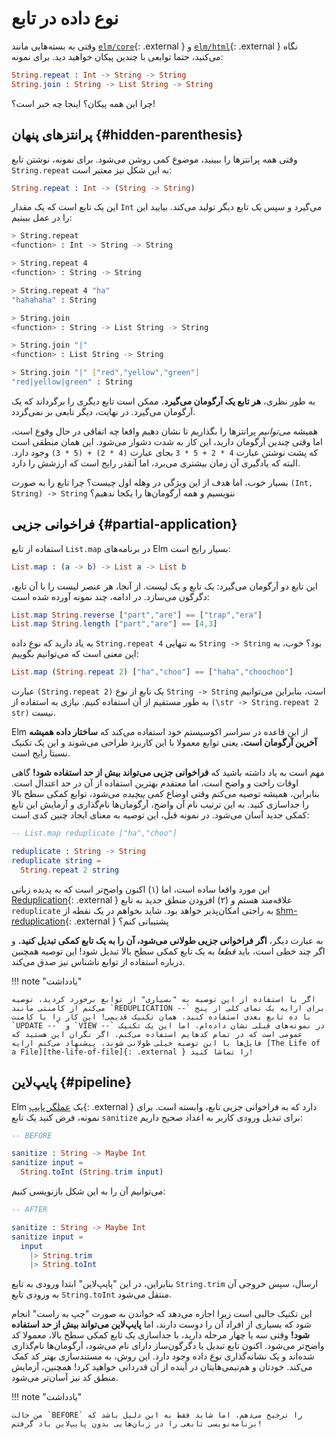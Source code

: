 # نوع داده در تابع

وقتی به بسته‌هایی مانند [`elm/core`][elm-core]{: .external } و [`elm/html`][elm-html]{: .external } نگاه می‌کنید، حتما توابعی با چندین پیکان خواهید دید. برای نمونه:

```elm
String.repeat : Int -> String -> String
String.join : String -> List String -> String
```

چرا این همه پیکان؟ اینجا چه خبر است؟!

## پرانتزهای پنهان {#hidden-parenthesis}

وقتی همه پرانتزها را ببینید، موضوع کمی روشن می‌شود. برای نمونه، نوشتن تابع `String.repeat` به این شکل نیز معتبر است:

```elm
String.repeat : Int -> (String -> String)
```

این یک تابع است که یک مقدار `Int` می‌گیرد و سپس _یک_ تابع دیگر تولید می‌کند. بیایید این را در عمل ببینیم:

```bash
> String.repeat
<function> : Int -> String -> String

> String.repeat 4
<function> : String -> String

> String.repeat 4 "ha"
"hahahaha" : String

> String.join
<function> : String -> List String -> String

> String.join "|"
<function> : List String -> String

> String.join "|" ["red","yellow","green"]
"red|yellow|green" : String
```

به طور نظری، **هر تابع یک آرگومان می‌گیرد.** ممکن است تابع دیگری را برگرداند که یک آرگومان می‌گیرد. در نهایت، دیگر تابعی بر نمی‌گردد.

همیشه _می‌توانیم_ پرانتزها را بگذاریم تا نشان دهیم واقعا چه اتفاقی در حال وقوع است، اما وقتی چندین آرگومان دارید، این کار به شدت دشوار می‌شود. این همان منطقی است که پشت نوشتن عبارت `4 * 2 + 5 * 3` بجای عبارت `(4 * 2) + (5 * 3)` وجود دارد. البته که یادگیری آن زمان بیشتری می‌برد، اما آنقدر رایج است که ارزشش را دارد.

بسیار خوب، اما هدف از این ویژگی در وهله اول چیست؟ چرا تابع را به صورت `(Int, String) -> String` ننویسیم و همه آرگومان‌ها را یکجا ندهیم؟

## فراخوانی جزیی {#partial-application}

استفاده از تابع `List.map` در برنامه‌های Elm بسیار رایج است:

```elm
List.map : (a -> b) -> List a -> List b
```

این تابع دو آرگومان می‌گیرد: یک تابع و یک لیست. از آنجا، هر عنصر لیست را با آن تابع، دگرگون می‌سازد. در ادامه، چند نمونه آورده شده است:

```elm
List.map String.reverse ["part","are"] == ["trap","era"]
List.map String.length ["part","are"] == [4,3]
```

به یاد دارید که نوع داده `String.repeat 4` به تنهایی `String -> String` بود؟ خوب، به این معنی است که می‌توانیم بگوییم:

```elm
List.map (String.repeat 2) ["ha","choo"] == ["haha","choochoo"]
```

عبارت `(String.repeat 2)` یک تابع از نوع `String -> String` است، بنابراین می‌توانیم به طور مستقیم از آن استفاده کنیم. نیازی به استفاده از `(\str -> String.repeat 2 str)` نیست.

Elm از این قاعده در سراسر اکوسیستم خود استفاده می‌کند که **ساختار داده همیشه آخرین آرگومان است.** یعنی توابع معمولا با این کاربرد طراحی می‌شوند و این یک تکنیک نسبتا رایج است.

مهم است به یاد داشته باشید که **فراخوانی جزیی می‌تواند بیش از حد استفاده شود!** گاهی اوقات راحت و واضح است، اما معتقدم بهترین استفاده از آن در حد اعتدال است. بنابراین، همیشه توصیه می‌کنم وقتی اوضاع کمی _پیچیده_ می‌شود، توابع کمکی سطح بالا را جداسازی کنید. به این ترتیب نام آن واضح، آرگومان‌ها نام‌گذاری و آزمایش این تابع کمکی جدید آسان می‌شود. در نمونه قبل، این توصیه به معنای ایجاد چنین کدی است:

```elm
-- List.map reduplicate ["ha","choo"]

reduplicate : String -> String
reduplicate string =
  String.repeat 2 string
```

این مورد واقعا ساده است، اما (۱) اکنون واضح‌تر است که به پدیده زبانی [Reduplication][reduplication]{: .external } علاقه‌مند هستم و (۲) افزودن منطق جدید به تابع `reduplicate` به راحتی امکان‌پذیر خواهد بود. شاید بخواهم در یک نقطه از [shm-reduplication][shm-reduplication]{: .external } پشتیبانی کنم؟

به عبارت دیگر، **اگر فراخوانی جزیی طولانی می‌شود، آن را به یک تابع کمکی تبدیل کنید.** و اگر چند خطی است، باید _قطعا_ به یک تابع کمکی سطح بالا تبدیل شود! این توصیه همچنین درباره استفاده از توابع ناشناس نیز صدق می‌کند.

!!! note "یادداشت"

	اگر با استفاده از این توصیه به "بسیاری" از توابع برخورد کردید، توصیه می‌کنم از کامنتی مانند `REDUPLICATION --` برای ارایه یک نمای کلی از پنج یا ده تابع بعدی استفاده کنید. همان تکنیک قدیمی! این کار را با کامنت `UPDATE --` و `VIEW --` در نمونه‌های قبلی نشان داده‌ام، اما این یک تکنیک عمومی است که در تمام کدهایم استفاده می‌کنم. اگر نگران این هستید که فایل‌ها با این توصیه خیلی طولانی شوند، پیشنهاد می‌کنم ارایه [The Life of a File][the-life-of-file]{: .external } را تماشا کنید!

## پایپ‌لاین {#pipeline}

Elm یک [عملگر پایپ][pipe]{: .external } دارد که به فراخوانی جزیی تابع، وابسته است. برای نمونه، فرض کنید یک تابع `sanitize` برای تبدیل ورودی کاربر به اعداد صحیح داریم:

```elm
-- BEFORE

sanitize : String -> Maybe Int
sanitize input =
  String.toInt (String.trim input)
```

می‌توانیم آن را به این شکل بازنویسی کنیم:

```elm
-- AFTER

sanitize : String -> Maybe Int
sanitize input =
  input
    |> String.trim
    |> String.toInt
```

بنابراین، در این "پایپ‌لاین" ابتدا ورودی به تابع `String.trim` ارسال، سپس خروجی آن به ورودی تابع `String.toInt` منتقل می‌شود.

این تکنیک جالبی است زیرا اجازه می‌دهد که خواندن به صورت "چپ به راست" انجام شود که بسیاری از افراد آن را دوست دارند، اما **پایپ‌لاین می‌تواند بیش از حد استفاده شود!** وقتی سه یا چهار مرحله دارید، با جداسازی یک تابع کمکی سطح بالا، معمولا کد واضح‌تر می‌شود. اکنون تابع تبدیل یا دگرگون‌ساز دارای نام می‌شود، آرگومان‌ها نام‌گذاری شده‌اند و یک نشانه‌گذاری نوع داده وجود دارد. این روش، به مستندسازی بهتر کد کمک می‌کند. خودتان و هم‌تیمی‌هایتان در آینده از آن قدردانی خواهید کرد! همچنین، آزمایش منطق کد نیز آسان‌تر می‌شود.

!!! note "یادداشت"

	من حالت `BEFORE` را ترجیح می‌دهم، اما شاید فقط به این دلیل باشد که برنامه‌نویسی تابعی را در زبان‌هایی بدون پایپ‌لاین یاد گرفتم!

[elm-core]: https://package.elm-lang.org/packages/elm/core/latest
[elm-html]: https://package.elm-lang.org/packages/elm/html/latest
[reduplication]: https://en.wikipedia.org/wiki/Reduplication
[shm-reduplication]: https://en.wikipedia.org/wiki/Shm-reduplication
[the-life-of-file]: https://youtu.be/XpDsk374LDE
[pipe]: https://package.elm-lang.org/packages/elm/core/latest/Basics#(|%3E)